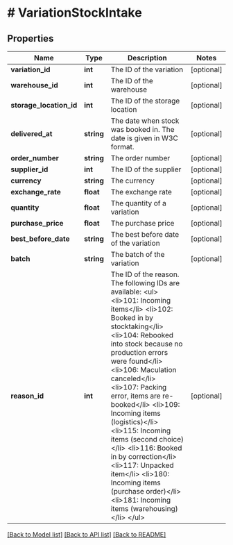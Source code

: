 # # VariationStockIntake

## Properties

Name | Type | Description | Notes
------------ | ------------- | ------------- | -------------
**variation_id** | **int** | The ID of the variation | [optional]
**warehouse_id** | **int** | The ID of the warehouse | [optional]
**storage_location_id** | **int** | The ID of the storage location | [optional]
**delivered_at** | **string** | The date when stock was booked in. The date is given in W3C format. | [optional]
**order_number** | **string** | The order number | [optional]
**supplier_id** | **int** | The ID of the supplier | [optional]
**currency** | **string** | The currency | [optional]
**exchange_rate** | **float** | The exchange rate | [optional]
**quantity** | **float** | The quantity of a variation | [optional]
**purchase_price** | **float** | The purchase price | [optional]
**best_before_date** | **string** | The best before date of the variation | [optional]
**batch** | **string** | The batch of the variation | [optional]
**reason_id** | **int** | The ID of the reason. The following IDs are available: &lt;ul&gt; &lt;li&gt;101: Incoming items&lt;/li&gt; &lt;li&gt;102: Booked in by stocktaking&lt;/li&gt; &lt;li&gt;104: Rebooked into stock because no production errors were found&lt;/li&gt; &lt;li&gt;106: Maculation canceled&lt;/li&gt; &lt;li&gt;107: Packing error, items are re-booked&lt;/li&gt; &lt;li&gt;109: Incoming items (logistics)&lt;/li&gt; &lt;li&gt;115: Incoming items (second choice)&lt;/li&gt; &lt;li&gt;116: Booked in by correction&lt;/li&gt; &lt;li&gt;117: Unpacked item&lt;/li&gt; &lt;li&gt;180: Incoming items (purchase order)&lt;/li&gt; &lt;li&gt;181: Incoming items (warehousing)&lt;/li&gt; &lt;/ul&gt; | [optional]

[[Back to Model list]](../../README.md#models) [[Back to API list]](../../README.md#endpoints) [[Back to README]](../../README.md)
